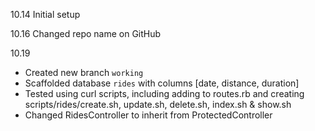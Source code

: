 10.14
Initial setup

10.16
Changed repo name on GitHub

10.19
- Created new branch `working`
- Scaffolded database `rides` with columns [date, distance, duration]
- Tested using curl scripts, including adding to routes.rb and creating scripts/rides/create.sh, update.sh, delete.sh, index.sh & show.sh
- Changed RidesController to inherit from ProtectedController
